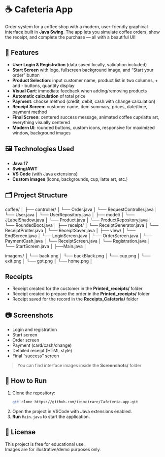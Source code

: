# ☕ Cafeteria App

Order system for a coffee shop with a modern, user-friendly graphical interface built in **Java Swing**. The app lets you simulate coffee orders, show the receipt, and complete the purchase — all with a beautiful UI!

## 🎯 Features

- **User Login & Registration** (data saved locally, validation included) 
- **Start Screen** with logo, fullscreen background image, and “Start your order” button  
- **Product Selection**: input customer name, product list in two columns, + and - buttons, quantity display  
- **Visual Cart**: immediate feedback when adding/removing products  
- **Automatic calculation** of total price  
- **Payment**: choose method (credit, debit, cash with change calculation)  
- **Receipt Screen**: customer name, item summary, prices, date/time, payment method  
- **Final Screen**: centered success message, animated coffee cup/latte art, everything visually centered  
- **Modern UI**: rounded buttons, custom icons, responsive for maximized window, background images  

## 🖼️ Technologies Used

- **Java 17**
- **Swing/AWT**
- **VS Code** (with Java extensions)
- **Custom images** (icons, backgrounds, cup, latte art, etc.)

## 🗂️ Project Structure

coffee/
│
├── controller/
│ └── Order.java
│ └── RequestController.java
│ └── User.java
│ └── UserRepository.java
│
├── model/
│ └── JLabelShadow.java
│ └── Product.java
│ └── ProductRepository.java
│ └── RoundedBoot.java
│
├── receipt/
│ └── ReceiptGenerator.java
│ └── ReceiptPrinter.java
│ └── ReceiptSaver.java
│
├── view/
│ └── EndScreen.java
│ └── LoginScreen.java
│ └── OrderScreen.java
│ └── PaymentCash.java
│ └── ReceiptScreen.java
│ └── Registration.java
│ └── StartScreen.java
│
├──Main.java
│

imagens/
│ └── back.png
│ └── backBlack.png
│ └── cup.png
│ └── exit.png
│ └── gpt.png
│ └── home.png
│

## Receipts 

- Receipt created for the customer in the **Printed_receipts/** folder
- Receipt created to prepare the order in the **Printed_receipts/** folder
- Receipt saved for the record in the **Receipts_Cafeteria/** folder

## 📷 Screenshots

- Login and registration
- Start screen 
- Order screen
- Payment (card/cash/change)
- Detailed receipt (HTML style)
- Final “success” screen

> You can find interface images inside the **Screenshots/** folder

## 🚀 How to Run

1. Clone the repository:
    ```sh
    git clone https://github.com/teixeirare/Cafeteria-app.git
    ```
2. Open the project in VSCode with Java extensions enabled.
3. **Run** `Main.java` to start the application.

## 📝 License

This project is free for educational use.  
Images are for illustrative/demo purposes only.


